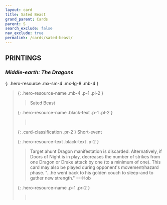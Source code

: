 ```yaml
---
layout: card
title: Sated Beast
grand_parent: Cards
parent: S
search_exclude: false
nav_exclude: true
permalink: /cards/sated-beast/
---
```


## PRINTINGS


### _Middle-earth: The Dragons_

{: .hero-resource .mx-sm-4 .mx-lg-8 .mb-4 }
> {: .hero-resource-name .mb-4 .p-1 .pl-2 }
> > <div class="card-mp"></div>
> > <div class="card-name">Sated Beast</div>
>
> {: .hero-resource-name .black-text .p-1 .pl-2 }
> > &nbsp;
>
> {: .card-classification .pr-2 }
> Short-event
>
> {: .hero-resource-text .black-text .p-2 }
> > Target ahunt Dragon manifestation is discarded. Alternatively, if Doors of Night is in play, decreases the number of strikes from one Dragon or Drake attack by one (to a minimum of one). This card may also be played during opponent's movement/hazard phase.  "...he went back to his golden couch to sleep-and to gather new strength." ---Hob 
> 
> {: .hero-resource-name .p-1 .pr-2 }
> > <div class="card-shield"></div>
> > <div class="card-corruption">&nbsp;</div>
